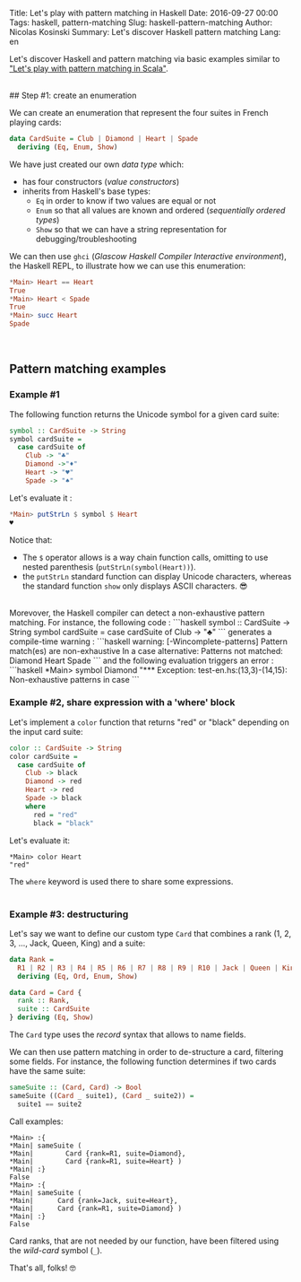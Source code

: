 Title: Let's play with pattern matching in Haskell
Date: 2016-09-27 00:00
Tags: haskell, pattern-matching
Slug: haskell-pattern-matching
Author: Nicolas Kosinski
Summary: Let's discover Haskell pattern matching
Lang: en

Let's discover Haskell and pattern matching via basic examples similar to ["Let's play with pattern matching in Scala"](https://nicokosi.github.io/scala-pattern-matching-en.html).

<br/>
## Step #1: create an enumeration


We can create an enumeration that represent the four suites in French playing cards:

```haskell
data CardSuite = Club | Diamond | Heart | Spade
  deriving (Eq, Enum, Show)
```
We have just created our own _data type_ which:

* has four constructors (_value constructors_)
* inherits from Haskell's base types:
    * `Eq` in order to know if two values are equal or not
    * `Enum` so that all values are known and ordered (_sequentially ordered types_)
    * `Show` so that we can have a string representation for debugging/troubleshooting


We can then use `ghci` (_Glascow Haskell Compiler Interactive environment_), the Haskell REPL, to illustrate how we can use this enumeration:
```haskell
*Main> Heart == Heart
True
*Main> Heart < Spade
True
*Main> succ Heart
Spade
```

<br/>

## Pattern matching examples

### Example #1

The following function returns the Unicode symbol for a given card suite:
```haskell
symbol :: CardSuite -> String
symbol cardSuite =
  case cardSuite of
    Club -> "♣"
    Diamond ->"♦"
    Heart -> "♥"
    Spade -> "♠"
```
Let's evaluate it :
```haskell
*Main> putStrLn $ symbol $ Heart
♥
```

Notice that:

* The `$` operator allows is a way chain function calls, omitting to use nested parenthesis (`putStrLn(symbol(Heart))`).
* the `putStrLn` standard function can display Unicode characters, whereas the standard function `show` only displays ASCII characters. 😎

<br/>
Morevover, the Haskell compiler can detect a non-exhaustive pattern matching. For instance, the following code :
```haskell
symbol :: CardSuite -> String
symbol cardSuite =
  case cardSuite of
    Club -> "♣"
```
generates a compile-time warning :
```haskell
warning: [-Wincomplete-patterns]
    Pattern match(es) are non-exhaustive
    In a case alternative:
        Patterns not matched:
            Diamond
            Heart
            Spade
```
and the following evaluation triggers an error :
```haskell
*Main> symbol Diamond
"*** Exception: test-en.hs:(13,3)-(14,15): Non-exhaustive patterns in case
```

<br/>

### Example #2, share expression with a 'where' block

Let's implement a `color` function that returns "red" or "black" depending on the input card suite:

```haskell
color :: CardSuite -> String
color cardSuite =
  case cardSuite of
    Club -> black
    Diamond -> red
    Heart -> red
    Spade -> black
    where
      red = "red"
      black = "black"
```

Let's evaluate it:
```
*Main> color Heart
"red"
```

The `where` keyword is used there to share some expressions.
<br/>
<br/>

### Example #3: destructuring

Let's say we want to define our custom type `Card` that combines a rank (1, 2, 3, ..., Jack, Queen, King) and a suite:

```haskell
data Rank =
  R1 | R2 | R3 | R4 | R5 | R6 | R7 | R8 | R9 | R10 | Jack | Queen | King
  deriving (Eq, Ord, Enum, Show)

data Card = Card {
  rank :: Rank,
  suite :: CardSuite
} deriving (Eq, Show)
```
The `Card` type uses the _record_ syntax that allows to name fields.

We can then use pattern matching in order to de-structure a card, filtering some fields.
For instance, the following function determines if two cards have the same suite:

```haskell
sameSuite :: (Card, Card) -> Bool
sameSuite ((Card _ suite1), (Card _ suite2)) =
  suite1 == suite2
```

Call examples:
```
*Main> :{
*Main| sameSuite (
*Main|        Card {rank=R1, suite=Diamond},
*Main|        Card {rank=R1, suite=Heart} )
*Main| :}
False
*Main> :{
*Main| sameSuite (
*Main|      Card {rank=Jack, suite=Heart},
*Main|      Card {rank=R1, suite=Diamond} )
*Main| :}
False
```

Card ranks, that are not needed by our function, have been filtered using the _wild-card_ symbol (`_`).

That's all, folks! 🤓
